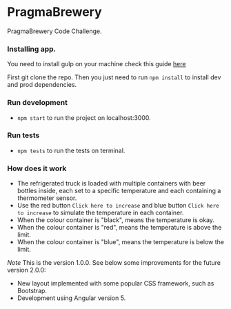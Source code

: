 # PragmaBrewery

PragmaBrewery Code Challenge.

### Installing app.

You need to install gulp on your machine check this guide [here](https://gulpjs.com/)

First git clone the repo.
Then you just need to run `npm install` to install dev and prod dependencies.

### Run development
- `npm start` to run the project on localhost:3000.

### Run tests
- `npm tests` to run the tests on terminal.

### How does it work
- The refrigerated truck is loaded with multiple containers with beer bottles inside, each
set to a specific temperature and each containing a thermometer sensor.
- Use the red button `Click here to increase` and blue button `Click here to increase` to simulate the temperature in each container.
- When the colour container is "black", means the temperature is okay.
- When the colour container is "red", means the temperature is above the limit.
- When the colour container is "blue", means the temperature is below the limit.

_Note_
This is the version 1.0.0. See below some improvements for the future version 2.0.0:
- New layout implemented with some popular CSS framework, such as Bootstrap.
- Development using Angular version 5.
